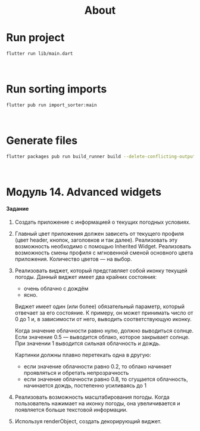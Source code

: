 <h1 align="center">About</h1>

# Run project
```sh
flutter run lib/main.dart
```

<br />

# Run sorting imports
```sh
flutter pub run import_sorter:main
```

<br />

# Generate files
```sh
flutter packages pub run build_runner build --delete-conflicting-outputs
```

<br />

# Модуль 14. Advanced widgets

#### Задание
1. Создать приложение с информацией о текущих погодных условиях.

2. Главный цвет приложения должен зависеть от текущего профиля (цвет header, кнопок, заголовков и так далее). Реализовать эту возможность необходимо с помощью Inherited Widget. Реализовать возможность смены профиля с мгновенной сменой основного цвета приложения. Количество цветов — на выбор.

3. Реализовать виджет, который представляет собой иконку текущей погоды. Данный виджет имеет два крайних состояния:
    - очень облачно с дождём
    - ясно.

    Виджет имеет один (или более) обязательный параметр, который отвечает за его состояние. К примеру, он может принимать число от 0 до 1 и, в зависимости от него, выводить соответствующую иконку.

    Когда значение облачности равно нулю, должно выводиться солнце.
    Если значение 0.5 — выводится облако, которое закрывает солнце.
    При значении 1 выводится сильная облачность и дождь.

    Картинки должны плавно перетекать одна в другую:
    - если значение облачности равно 0.2, то облако начинает проявляться и обретать непрозрачность
    - если значение облачности равно 0.8, то сгущается облачность, начинается дождь, постепенно усиливаясь до 1

4. Реализовать возможность масштабирования погоды. Когда пользователь нажимает на иконку погоды, она увеличивается и появляется больше текстовой информации.

5. Используя renderObject, создать декорирующий виджет.
